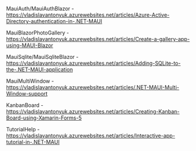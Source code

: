 MauiAuth/MauiAuthBlazor - https://vladislavantonyuk.azurewebsites.net/articles/Azure-Active-Directory-authentication-in-.NET-MAUI

MauiBlazorPhotoGallery - https://vladislavantonyuk.azurewebsites.net/articles/Create-a-gallery-app-using-MAUI-Blazor

MauiSqlite/MauiSqliteBlazor - https://vladislavantonyuk.azurewebsites.net/articles/Adding-SQLite-to-the-.NET-MAUI-application

MauiMultiWindow - https://vladislavantonyuk.azurewebsites.net/articles/.NET-MAUI-Multi-Window-support

KanbanBoard - https://vladislavantonyuk.azurewebsites.net/articles/Creating-Kanban-Board-using-Xamarin-Forms-5

TutorialHelp - https://vladislavantonyuk.azurewebsites.net/articles/Interactive-app-tutorial-in-.NET-MAUI